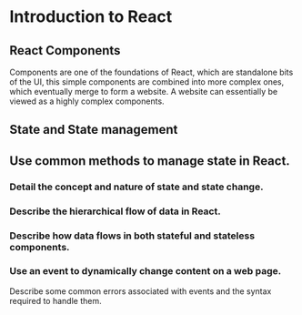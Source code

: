 # Introduction to React


## React Components

Components are one of the foundations of React,  which are standalone bits of the UI, this simple components are combined into more complex ones, which eventually merge to form a website. A website can essentially be viewed as a highly complex components.


## State and State management

## Use common methods to manage state in React.

### Detail the concept and nature of state and state change.

### Describe the hierarchical flow of data in React.

### Describe how data flows in both stateful and stateless components.

### Use an event to dynamically change content on a web page.





Describe some common errors associated with events and the syntax required to handle them.


